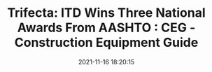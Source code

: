 ---
"title": "Trifecta: ITD Wins Three National Awards From AASHTO : CEG - Construction Equipment Guide"
"date": "2021-11-16 18:20:15"
"feed_name": "GOOGLENEWSCONSTRUCTION"
"feed_website": "https://news.google.com/search?q=construction%2Bincident&hl=en-US&gl=US&ceid=US:en"
"feed_rss": "https://news.google.com/rss/search?q=construction%2Bincident&hl=en-US&gl=US&ceid=US:en"
"link": "https://www.constructionequipmentguide.com/trifecta-itd-wins-three-national-awards-from-aashto/54457"
"source": "{'href': 'https://www.constructionequipmentguide.com', 'title': 'Construction Equipment Guide'}"
"file": "_posts/2021-1-1-1982a291e3518e9e0be13f8e3bea1af0284cac4c.md"
"accident": "0"
"drilling": "0"
"dead": "0"
"injured": "0"
"arrested": "0"
"place": "unknown place"
"where": "unknown site"
"causes": "unknown"
"place_uri": "unknown place"
---
